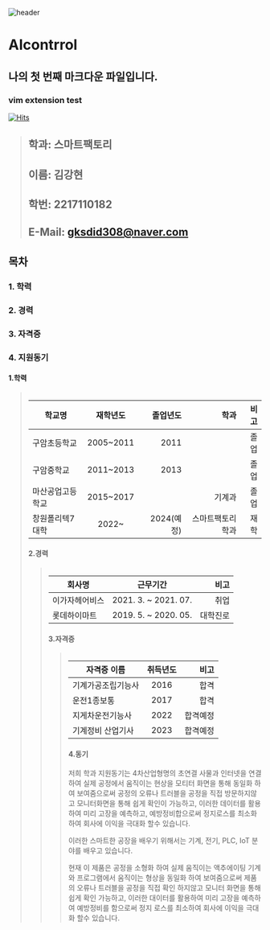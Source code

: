 ![header](https://capsule-render.vercel.app/api?type=wave&color=auto&height=300&section=header&text=강현이네%20깃허브&animation=twinkling&rotate=0~360&fontSize=90)


# AIcontrrol

## 나의 첫 번째 마크다운 파일입니다.
### vim extension test 

[![Hits](https://hits.seeyoufarm.com/api/count/incr/badge.svg?url=https%3A%2F%2Fgithub.com%2F98kkh&count_bg=%23B99ADB&title_bg=%23C146D7&icon=&icon_color=%23F39494&title=%EB%B0%A9%EB%AC%B8%EC%9E%90+%EC%88%98&edge_flat=true)](https://hits.seeyoufarm.com)

> 
> ##  **학과: 스마트팩토리**
> ##  **이름: 김강현**   
> ##  **학번: 2217110182**    
> ##  **E-Mail: gksdid308@naver.com**    


## 목차    
###  1. 학력 
###  2. 경력    
###  3. 자격증
###  4. 지원동기   

 #### 1.학력
> <table>
|학교명 | 재학년도 | 졸업년도 | 학과 | 비고
|------------|:------------------:|-------:|--------------:|---------:|
| 구암초등학교 | 2005~2011 | 2011 |   | 졸업
| 구암중학교 | 2011~2013 | 2013 |    | 졸업
| 마산공업고등학교 | 2015~2017 |  | 기계과 | 졸업
| 창원폴리텍7대학| 2022~ | 2024(예정)| 스마트팩토리학과 | 재학



#### 2.경력
> <table>
| 회사명 | 근무기간  | 비고
|------------|:-------------------:|-------:|
| 이가자헤어비스 | 2021. 3. ~ 2021. 07. | 취업 |
| 롯데하이마트 | 2019. 5. ~ 2020. 05. | 대학진로 |



#### 3.자격증
> <table>
| 자격증 이름 | 취득년도  | 비고
|------------|:-------------------:|-------:|
| 기계가공조립기능사 | 2016 | 합격 |
| 운전1종보통 | 2017 | 합격 |
| 지게차운전기능사 | 2022 | 합격예정 |
| 기계정비 산업기사 | 2023 | 합격예정 |

  
 



#### 4.동기
  저희 학과 지원동기는 4차산업형명의 초연결 사물과 인터넷을 연결하여 실제 공정에서 움직이는 현상을 모티터 화면을 통해 동일화 하여 보여줌으로써
  공정의 오류나 트러블을 공정을 직접 방문하지않고 모니터화면을 통해 쉽게 확인이 가능하고, 이러한 데이터를 활용하여 미리 고장을 예측하고, 예방정비합으로써
  정지로스를 최소화하여 회사에 이익을 극대화 할수 있습니다.
  
  이러한 스마트한 공장을 배우기 위해서는 기계, 전기, PLC, IoT 분야를 배우고 있습니다.
  
  현재 이 제품은 
  공정을 소형화 하여 실제 움직이는 액추에이팅 기계와 프로그램에서 움직이는 형상을
  동일화 하여 보여줌으로써 제품의 오류나 트러블을 공정을 직접 확인 하지않고 모니터 화면을 통해
  쉽게 확인 가능하고, 이러한 대이터를 활용하여 미리 고장을 예측하여 예방정비를 함으로써
  정지 로스를 최소하여 회사에 이익을 극대화 할수 있습니다.

